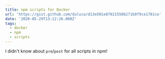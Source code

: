 ```yaml
---
title: npm scripts for Docker
url: 'https://gist.github.com/duluca/d13e501e870215586271b0f9ce1781ce'
date: '2020-05-29T13:12:26.000Z'
tags:
  - docker
  - npm
  - scripts
---
```

I didn't know about `pre`/`post` for all scripts in npm!
